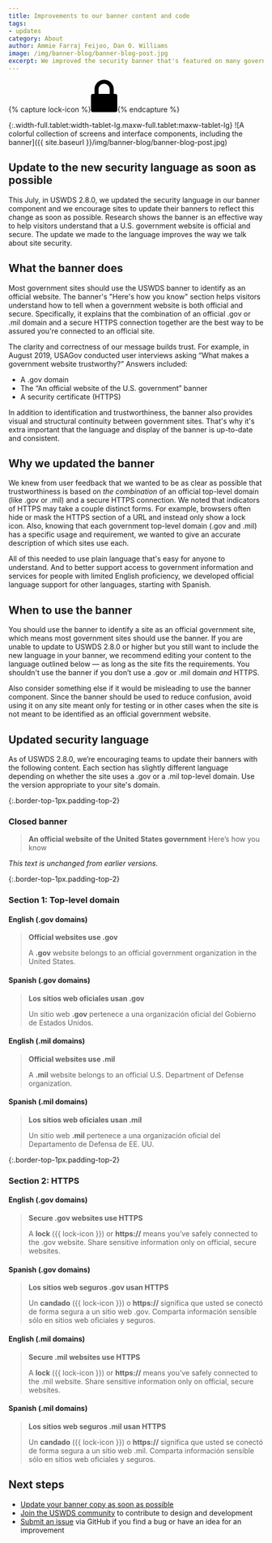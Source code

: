 ```yaml
---
title: Improvements to our banner content and code
tags:
- updates
category: About
author: Ammie Farraj Feijoo, Dan O. Williams
image: /img/banner-blog/banner-blog-post.jpg
excerpt: We improved the security banner that's featured on many government websites and we encourage teams to update to this new security language as soon as possible.
---
```


{% capture lock-icon %}<span class="icon-lock"><svg xmlns="http://www.w3.org/2000/svg" width="52" height="64" viewBox="0 0 52 64" class="usa-banner__lock-image" role="img" aria-label="A locked padlock"><title>Lock</title><desc>A locked padlock</desc><path fill="#000000" fill-rule="evenodd" d="M26 0c10.493 0 19 8.507 19 19v9h3a4 4 0 0 1 4 4v28a4 4 0 0 1-4 4H4a4 4 0 0 1-4-4V32a4 4 0 0 1 4-4h3v-9C7 8.507 15.507 0 26 0zm0 8c-5.979 0-10.843 4.77-10.996 10.712L15 19v9h22v-9c0-6.075-4.925-11-11-11z"/></svg></span>{% endcapture %}

{:.width-full.tablet:width-tablet-lg.maxw-full.tablet:maxw-tablet-lg}
![A colorful collection of screens and interface components, including the banner]({{ site.baseurl }}/img/banner-blog/banner-blog-post.jpg)

## Update to the new security language as soon as possible

This July, in USWDS 2.8.0, we updated the security language in our banner component and we encourage sites to update their banners to reflect this change as soon as possible. Research shows the banner is an effective way to help visitors understand that a U.S. government website is official and secure. The update we made to the language improves the way we talk about site security.

## What the banner does
Most government sites should use the USWDS banner to identify as an official website. The banner's "Here's how you know" section helps visitors understand how to tell when a government website is both official and secure. Specifically, it explains that the combination of an official .gov or .mil domain and a secure HTTPS connection together are the best way to be assured you're connected to an official site.

The clarity and correctness of our message builds trust. For example, in August 2019, USAGov conducted user interviews asking “What makes a government website trustworthy?” Answers included:

- A .gov domain
- The “An official website of the U.S. government” banner
- A security certificate (HTTPS)

In addition to identification and trustworthiness, the banner also provides visual and structural continuity between government sites. That's why it's extra important that the language and display of the banner is up-to-date and consistent.

## Why we updated the banner
We knew from user feedback that we wanted to be as clear as possible that trustworthiness is based on _the combination_ of an official top-level domain (like .gov or .mil) and a secure HTTPS connection. We noted that indicators of HTTPS may take a couple distinct forms. For example, browsers often hide or mask the HTTPS section of a URL and instead only show a lock icon. Also, knowing that each government top-level domain (.gov and .mil) has a specific usage and requirement, we wanted to give an accurate description of which sites use each.

All of this needed to use plain language that's easy for anyone to understand. And to better support access to government information and services for people with limited English proficiency, we developed official language support for other languages, starting with Spanish.

## When to use the banner
You should use the banner to identify a site as an official government site, which means most government sites should use the banner. If you are unable to update to USWDS 2.8.0 or higher but you still want to include the new language in your banner, we recommend editing your content to the language outlined below — as long as the site fits the requirements. You shouldn't use the banner if you don’t use a .gov or .mil domain *and* HTTPS.

Also consider something else if it would be misleading to use the banner component. Since the banner should be used to reduce confusion, avoid using it on any site meant only for testing or in other cases when the site is not meant to be identified as an official government website.

## Updated security language

As of USWDS 2.8.0, we’re encouraging teams to update their banners with the following content. Each section has slightly different language depending on whether the site uses a .gov or a .mil top-level domain. Use the version appropriate to your site's domain.

{:.border-top-1px.padding-top-2}
### Closed banner
> **An official website of the United States government** Here’s how you know

*This text is unchanged from earlier versions.*

{:.border-top-1px.padding-top-2}
### Section 1: Top-level domain

#### English (.gov domains)
> **Official websites use .gov**
>
> A **.gov** website belongs to an official government organization in the United States.

#### Spanish (.gov domains)
> **Los sitios web oficiales usan .gov**
>
> Un sitio web **.gov** pertenece a una organización oficial del Gobierno de Estados Unidos.

#### English (.mil domains)
> **Official websites use .mil**
>
> A **.mil** website belongs to an official U.S. Department of Defense organization.

#### Spanish (.mil domains)
> **Los sitios web oficiales usan .mil**
>
> Un sitio web **.mil** pertenece a una organización oficial del Departamento de Defensa de EE. UU.

{:.border-top-1px.padding-top-2}
### Section 2: HTTPS

#### English (.gov domains)
> **Secure .gov websites use HTTPS**
>
> A **lock** ({{ lock-icon }}) or **https://** means you’ve safely connected to the .gov website. Share sensitive information only on official, secure websites.

#### Spanish (.gov domains)
> **Los sitios web seguros .gov usan HTTPS**
>
> Un **candado** ({{ lock-icon }}) o **https://** significa que usted se conectó de forma segura a un sitio web .gov. Comparta información sensible sólo en sitios web oficiales y seguros.

#### English (.mil domains)
> **Secure .mil websites use HTTPS**
>
> A **lock** ({{ lock-icon }}) or **https://** means you’ve safely connected to the .mil website. Share sensitive information only on official, secure websites.

#### Spanish (.mil domains)
> **Los sitios web seguros .mil usan HTTPS**
>
> Un **candado** ({{ lock-icon }}) o **https://** significa que usted se conectó de forma segura a un sitio web .mil. Comparta información sensible sólo en sitios web oficiales y seguros.

## Next steps
- [Update your banner copy as soon as possible](https://designsystem.digital.gov/components/banner)
- [Join the USWDS community](https://digital.gov/communities/uswds/) to contribute to design and development
- [Submit an issue](https://github.com/uswds/uswds/issues/new) via GitHub if you find a bug or have an idea for an improvement
